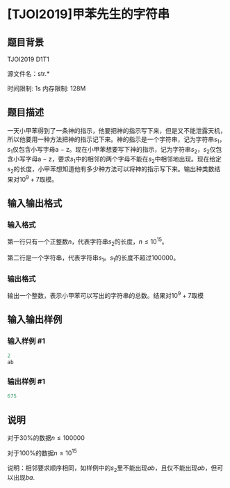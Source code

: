 # [TJOI2019]甲苯先生的字符串

## 题目背景

TJOI2019 D1T1

源文件名：str.*

时间限制: 1s 内存限制: 128M 

## 题目描述

一天小甲苯得到了一条神的指示，他要把神的指示写下来，但是又不能泄露天机，所以他要用一种方法把神的指示记下来。神的指示是一个字符串，记为字符串$s_1$，$s_1$仅包含小写字母a − z。现在小甲苯想要写下神的指示，记为字符串$s_2$，$s_2$仅包含小写字母a − z，要求$s_1$中的相邻的两个字母不能在$s_2$中相邻地出现。现在给定$s_2$的长度，小甲苯想知道他有多少种方法可以将神的指示写下来。输出种类数结果对$10^9+7$取模。

## 输入输出格式

### 输入格式

第一行只有一个正整数$n$，代表字符串$s_2$的长度，$n\le10^{15}$。

第二行是一个字符串，代表字符串$s_1$。$s_1$的长度不超过$100000$。

### 输出格式

输出一个整数，表示小甲苯可以写出的字符串的总数。结果对$10^9+7$取模

## 输入输出样例

### 输入样例 #1

```cpp
2
ab

```
### 输出样例 #1

```cpp
675

```
## 说明

对于30%的数据$n\le100000$

对于100%的数据$n\le10^{15}$

说明：相邻要求顺序相同，如样例中的$s_2$里不能出现$ab$，且仅不能出现$ab$，但可以出现$ba$.

